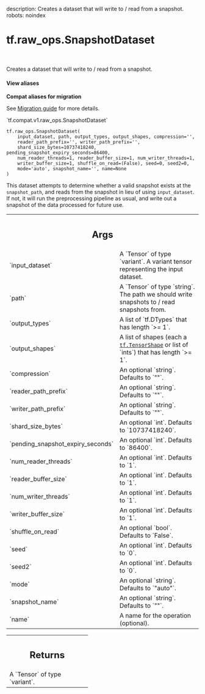 description: Creates a dataset that will write to / read from a snapshot.
robots: noindex

# tf.raw_ops.SnapshotDataset

<!-- Insert buttons and diff -->

<table class="tfo-notebook-buttons tfo-api nocontent" align="left">

</table>



Creates a dataset that will write to / read from a snapshot.

<section class="expandable">
  <h4 class="showalways">View aliases</h4>
  <p>
<b>Compat aliases for migration</b>
<p>See
<a href="https://www.tensorflow.org/guide/migrate">Migration guide</a> for
more details.</p>
<p>`tf.compat.v1.raw_ops.SnapshotDataset`</p>
</p>
</section>

<pre class="devsite-click-to-copy prettyprint lang-py tfo-signature-link">
<code>tf.raw_ops.SnapshotDataset(
    input_dataset, path, output_types, output_shapes, compression=&#x27;&#x27;,
    reader_path_prefix=&#x27;&#x27;, writer_path_prefix=&#x27;&#x27;,
    shard_size_bytes=10737418240, pending_snapshot_expiry_seconds=86400,
    num_reader_threads=1, reader_buffer_size=1, num_writer_threads=1,
    writer_buffer_size=1, shuffle_on_read=(False), seed=0, seed2=0,
    mode=&#x27;auto&#x27;, snapshot_name=&#x27;&#x27;, name=None
)
</code></pre>



<!-- Placeholder for "Used in" -->

This dataset attempts to determine whether a valid snapshot exists at the
`snapshot_path`, and reads from the snapshot in lieu of using `input_dataset`.
If not, it will run the preprocessing pipeline as usual, and write out a
snapshot of the data processed for future use.

<!-- Tabular view -->
 <table class="responsive fixed orange">
<colgroup><col width="214px"><col></colgroup>
<tr><th colspan="2"><h2 class="add-link">Args</h2></th></tr>

<tr>
<td>
`input_dataset`
</td>
<td>
A `Tensor` of type `variant`.
A variant tensor representing the input dataset.
</td>
</tr><tr>
<td>
`path`
</td>
<td>
A `Tensor` of type `string`.
The path we should write snapshots to / read snapshots from.
</td>
</tr><tr>
<td>
`output_types`
</td>
<td>
A list of `tf.DTypes` that has length `>= 1`.
</td>
</tr><tr>
<td>
`output_shapes`
</td>
<td>
A list of shapes (each a <a href="../../tf/TensorShape.md"><code>tf.TensorShape</code></a> or list of `ints`) that has length `>= 1`.
</td>
</tr><tr>
<td>
`compression`
</td>
<td>
An optional `string`. Defaults to `""`.
</td>
</tr><tr>
<td>
`reader_path_prefix`
</td>
<td>
An optional `string`. Defaults to `""`.
</td>
</tr><tr>
<td>
`writer_path_prefix`
</td>
<td>
An optional `string`. Defaults to `""`.
</td>
</tr><tr>
<td>
`shard_size_bytes`
</td>
<td>
An optional `int`. Defaults to `10737418240`.
</td>
</tr><tr>
<td>
`pending_snapshot_expiry_seconds`
</td>
<td>
An optional `int`. Defaults to `86400`.
</td>
</tr><tr>
<td>
`num_reader_threads`
</td>
<td>
An optional `int`. Defaults to `1`.
</td>
</tr><tr>
<td>
`reader_buffer_size`
</td>
<td>
An optional `int`. Defaults to `1`.
</td>
</tr><tr>
<td>
`num_writer_threads`
</td>
<td>
An optional `int`. Defaults to `1`.
</td>
</tr><tr>
<td>
`writer_buffer_size`
</td>
<td>
An optional `int`. Defaults to `1`.
</td>
</tr><tr>
<td>
`shuffle_on_read`
</td>
<td>
An optional `bool`. Defaults to `False`.
</td>
</tr><tr>
<td>
`seed`
</td>
<td>
An optional `int`. Defaults to `0`.
</td>
</tr><tr>
<td>
`seed2`
</td>
<td>
An optional `int`. Defaults to `0`.
</td>
</tr><tr>
<td>
`mode`
</td>
<td>
An optional `string`. Defaults to `"auto"`.
</td>
</tr><tr>
<td>
`snapshot_name`
</td>
<td>
An optional `string`. Defaults to `""`.
</td>
</tr><tr>
<td>
`name`
</td>
<td>
A name for the operation (optional).
</td>
</tr>
</table>



<!-- Tabular view -->
 <table class="responsive fixed orange">
<colgroup><col width="214px"><col></colgroup>
<tr><th colspan="2"><h2 class="add-link">Returns</h2></th></tr>
<tr class="alt">
<td colspan="2">
A `Tensor` of type `variant`.
</td>
</tr>

</table>

